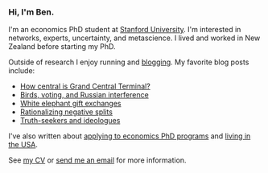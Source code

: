 ### Hi, I'm Ben.

I'm an economics PhD student at [Stanford University](https://economics.stanford.edu).
I'm interested in networks, experts, uncertainty, and metascience.
I lived and worked in New Zealand before starting my PhD.

Outside of research I enjoy running and [blogging](/blog/).
My favorite blog posts include:

* [How central is Grand Central Terminal?](/blog/how-central-grand-central-terminal/)
* [Birds, voting, and Russian interference](/blog/birds-voting-russian-interference/)
* [White elephant gift exchanges](/blog/white-elephant-gift-exchanges/)
* [Rationalizing negative splits](/blog/rationalizing-negative-splits/)
* [Truth-seekers and ideologues](/blog/truth-seekers-ideologues/)

I've also written about [applying to economics PhD programs](/blog/applying-economics-phd-programs/) and [living in the USA](blog/living-america/).

See [my CV](/cv.pdf) or [send me an email](mailto:bldavies@stanford.edu) for more information.
